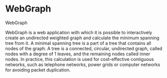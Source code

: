 # WebGraph
WebGraph

WebGraph is a web application with which it is possible to interactively create an undirected weighted graph and calculate the minimum spanning tree from it. A minimal spanning tree is a part of a tree that contains all nodes of the graph. A tree is a connected, circular, undirected graph, called nodes with a degree of 1 leaves, and the remaining nodes called inner nodes. In practice, this calculation is used for cost-effective contiguous networks, such as telephone networks, power grids or computer networks for avoiding packet duplication.
